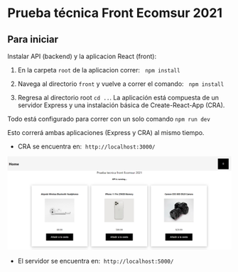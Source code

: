 # Prueba técnica Front Ecomsur 2021

## Para iniciar
Instalar API (backend) y la aplicacion React (front):

1. En la carpeta `root` de la aplicacion correr:   `npm install`

2. Navega al directorio `front` y vuelve a correr el comando:   `npm install`

3. Regresa al directorio root `cd ..`.
La aplicación está compuesta de un servidor Express y una instalación básica de Create-React-App (CRA). 

Todo está configurado para correr con un solo comando
`npm run dev`

Esto correrá ambas aplicaciones (Express y CRA) al mismo tiempo.
- CRA se encuentra en:  `http://localhost:3000/` 

<p>
 <img src="https://raw.githubusercontent.com/adaschuler/ec-test-frontend-react/main/demopng.png"/>
</p>

- El servidor se encuentra en:  `http://localhost:5000/`



